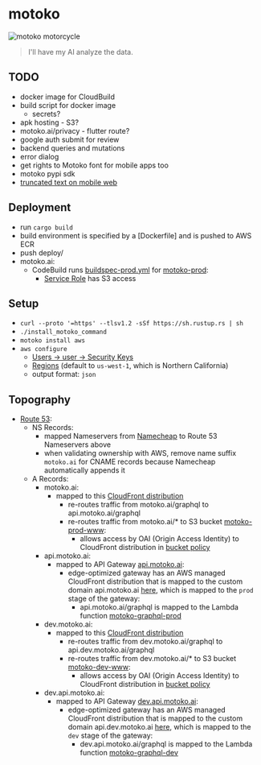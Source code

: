 # motoko
![motoko motorcycle](https://i.pinimg.com/originals/56/55/bb/5655bbf38aedf1ff44e926c190859c7b.png)
> I'll have my AI analyze the data.

## TODO
- docker image for CloudBuild
- build script for docker image
  - secrets?
- apk hosting - S3?
- motoko.ai/privacy - flutter route?
- google auth submit for review
- backend queries and mutations
- error dialog
- get rights to Motoko font for mobile apps too
- motoko pypi sdk
- [truncated text on mobile web](https://github.com/flutter/flutter/issues/63467)

## Deployment
- run `cargo build`
- build environment is specified by a [Dockerfile] and is pushed to AWS ECR
- push deploy/
- motoko.ai:
  - CodeBuild runs
    [buildspec-prod.yml](https://github.com/danjenson/motoko/blob/master/buildspec-prod.yml)
    for
    [motoko-prod](https://us-west-1.console.aws.amazon.com/codesuite/codebuild/projects/motoko-prod/details):
    - [Service Role](https://console.aws.amazon.com/iam/home?#/roles/codebuild-motoko-prod-service-role) has S3 access

## Setup
- `curl --proto '=https' --tlsv1.2 -sSf https://sh.rustup.rs | sh` 
- `./install_motoko_command`
- `motoko install aws`
- `aws configure`
  - [Users -> user -> Security Keys](https://console.aws.amazon.com/iam/home#/users)
  - [Regions](https://docs.aws.amazon.com/general/latest/gr/rande.html)
    (default to `us-west-1`, which is Northern California)
  - output format: `json`

## Topography
- [Route 53](https://console.aws.amazon.com/route53/v2/hostedzones#ListRecordSets/Z05536462C01YTPKRNSZ7):
  - NS Records:
    - mapped Nameservers from [Namecheap](https://ap.www.namecheap.com/Domains/DomainControlPanel/motoko.ai/domain/) to Route 53 Nameservers above
    - when validating ownership with AWS, remove name suffix `motoko.ai` for
      CNAME records because Namecheap automatically appends it
  - A Records:
    - motoko.ai:
      - mapped to this [CloudFront
        distribution](https://console.aws.amazon.com/cloudfront/home#distribution-settings:E2CR4IH7H1BW7N)
        - re-routes traffic from motoko.ai/graphql to api.motoko.ai/graphql
        - re-routes traffic from motoko.ai/* to S3 bucket
          [motoko-prod-www](https://console.aws.amazon.com/s3/buckets/motoko-prod-www/?region=us-west-1&tab=overview):
          - allows access by OAI (Origin Access Identity) to CloudFront
            distribution in [bucket policy](https://console.aws.amazon.com/s3/buckets/motoko-prod-www/?region=us-west-1&tab=permissions)
    - api.motoko.ai:
      - mapped to API Gateway
        [api.motoko.ai](https://us-west-1.console.aws.amazon.com/apigateway/home?region=us-west-1#/apis/plot4b3ymh/resources/pmgogvsld8):
        - edge-optimized gateway has an AWS managed CloudFront distribution
          that is mapped to the custom domain api.motoko.ai
          [here](https://us-west-1.console.aws.amazon.com/apigateway/main/publish/domain-names?domain=api.motoko.ai&region=us-west-1),
          which is mapped to the `prod` stage of the gateway:
          - api.motoko.ai/graphql is mapped to the Lambda function
            [motoko-graphql-prod](https://us-west-1.console.aws.amazon.com/lambda/home?region=us-west-1#/functions/motoko-graphql-prod?tab=configuration)
    - dev.motoko.ai:
      - mapped to this [CloudFront
        distribution](https://console.aws.amazon.com/cloudfront/home#distribution-settings:E1O86QQ54GNZCY)
        - re-routes traffic from dev.motoko.ai/graphql to
          api.dev.motoko.ai/graphql
        - re-routes traffic from dev.motoko.ai/* to S3 bucket
          [motoko-dev-www](https://console.aws.amazon.com/s3/buckets/motoko-dev-www/?region=us-west-1&tab=overview):
          - allows access by OAI (Origin Access Identity) to CloudFront
            distribution in [bucket
            policy](https://console.aws.amazon.com/s3/buckets/motoko-dev-www/?region=us-west-1&tab=permissions)
    - dev.api.motoko.ai:
      - mapped to API Gateway
        [dev.api.motoko.ai](https://us-west-1.console.aws.amazon.com/apigateway/home?region=us-west-1#/apis/cxcbzd3q0d/resources/gomvi9ciy9):
        - edge-optimized gateway has an AWS managed CloudFront distribution
          that is mapped to the custom domain api.dev.motoko.ai
          [here](https://us-west-1.console.aws.amazon.com/apigateway/main/publish/domain-names?domain=api.dev.motoko.ai&region=us-west-1),
          which is mapped to the `dev` stage of the gateway:
          - dev.api.motoko.ai/graphql is mapped to the Lambda function
            [motoko-graphql-dev](https://us-west-1.console.aws.amazon.com/lambda/home?region=us-west-1#/functions/motoko-graphql-dev?tab=configuration)
